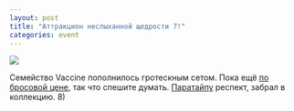```yaml
---
layout: post
title: "Аттракцион неслыханной щедрости 7!"
categories: event
---
```

[![](https://ic.pics.livejournal.com/quillcraft/13449910/363403/363403_original.png)](https://www.paratype.ru/pstore/default.asp?fcode=PT_VCS&letter=V)

Семейство Vaccine пополнилось гротескным сетом. Пока ещё [по бросовой цене](https://www.paratype.ru/pstore/default.asp?fcode=PT_VCS&letter=V), так что спешите думать. [Паратайпу](https://www.paratype.ru/) респект, забрал в коллекцию. 8)